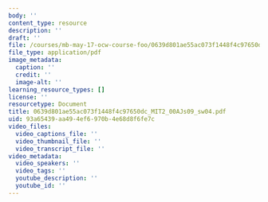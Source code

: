 ```yaml
---
body: ''
content_type: resource
description: ''
draft: ''
file: /courses/mb-may-17-ocw-course-foo/0639d801ae55ac073f1448f4c97650dc_mit2_00ajs09_sw04.pdf
file_type: application/pdf
image_metadata:
  caption: ''
  credit: ''
  image-alt: ''
learning_resource_types: []
license: ''
resourcetype: Document
title: 0639d801ae55ac073f1448f4c97650dc_MIT2_00AJs09_sw04.pdf
uid: 93a65439-aa49-4ef6-970b-4e68d8f6fe7c
video_files:
  video_captions_file: ''
  video_thumbnail_file: ''
  video_transcript_file: ''
video_metadata:
  video_speakers: ''
  video_tags: ''
  youtube_description: ''
  youtube_id: ''
---
```

